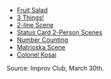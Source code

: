 * [Fruit Salad](https://github.com/pamelafox/improvlists/blob/master/games/Game:-Fruit-Salad.md)
* [3 Things!](https://github.com/pamelafox/improvlists/blob/master/games/Game:-3-Things!.md)
* [2-line Scene](https://github.com/pamelafox/improvlists/blob/master/games/Game:-2-Line-Scene-(Motion-Based.md).md)
* [Status Card 2-Person Scenes](https://github.com/pamelafox/improvlists/blob/master/games/Game:-Status-Card-2-Person-Scenes.md)
* [Number Counting](https://github.com/pamelafox/improvlists/blob/master/games/Game:-Number-Counting-(The-Hardest-Game-in-the-World.md).md)
* [Matrioska Scene](https://github.com/pamelafox/improvlists/blob/master/games/Game:-Matrioska-Scene.md)
* [Colonel Kosai](https://github.com/pamelafox/improvlists/blob/master/games/Game:-Colonel-Kosai-(Words-of-Wisdom.md).md)


Source: Improv Club, March 30th. 